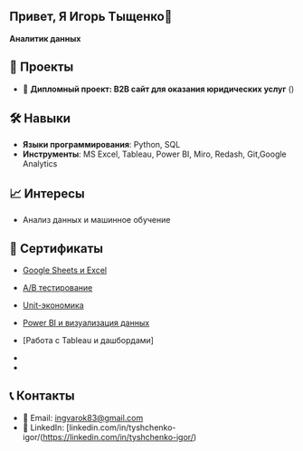 ## Привет, Я Игорь Тыщенко👋

**Аналитик данных**

## 🚀 Проекты
- 🌟 **Дипломный проект: B2B сайт для оказания юридических услуг** ()  
 
## 🛠️ Навыки
- **Языки программирования**: Python, SQL  
- **Инструменты**: MS Excel, Tableau, Power BI, Miro, Redash, Git,Google Analytics

## 📈 Интересы
- Анализ данных и машинное обучение

## 📜  Cертификаты
-  [Google Sheets и Excel]()
-  [A/B тестирование](СертификатABтест.jpg)
-  [Unit-экономика]()
-  [Power BI и визуализация данных]()
-  [Работа с Tableau и дашбордами]



-

-

## 📞 Контакты
- 📧 Email: [ingvarok83@gmail.com](mailto:your.email@example.com)
- 💼 LinkedIn: [linkedin.com/in/tyshchenko-igor/(https://linkedin.com/in/tyshchenko-igor/)

